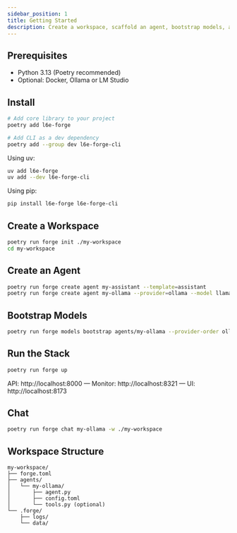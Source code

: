 ```yaml
---
sidebar_position: 1
title: Getting Started
description: Create a workspace, scaffold an agent, bootstrap models, and run the stack.
---
```


<!-- Adapted from repo docs/getting-started.md -->

## Prerequisites

- Python 3.13 (Poetry recommended)
- Optional: Docker, Ollama or LM Studio

## Install

```bash
# Add core library to your project
poetry add l6e-forge

# Add CLI as a dev dependency
poetry add --group dev l6e-forge-cli
```

Using uv:

```bash
uv add l6e-forge
uv add --dev l6e-forge-cli
```

Using pip:

```bash
pip install l6e-forge l6e-forge-cli
```

## Create a Workspace

```bash
poetry run forge init ./my-workspace
cd my-workspace
```

## Create an Agent

```bash
poetry run forge create agent my-assistant --template=assistant
poetry run forge create agent my-ollama --provider=ollama --model llama3.2:3b
```

## Bootstrap Models

```bash
poetry run forge models bootstrap agents/my-ollama --provider-order ollama,lmstudio --interactive
```

## Run the Stack

```bash
poetry run forge up
```

API: http://localhost:8000 — Monitor: http://localhost:8321 — UI: http://localhost:8173

## Chat

```bash
poetry run forge chat my-ollama -w ./my-workspace
```

## Workspace Structure

```text
my-workspace/
├── forge.toml
├── agents/
│   └── my-ollama/
│       ├── agent.py
│       ├── config.toml
│       └── tools.py (optional)
└── .forge/
    ├── logs/
    └── data/
```


